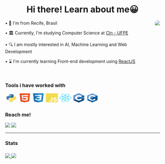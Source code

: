 <h1 align="center">Hi there! Learn about me😀</h1>
<img align="right" height = "160em" style="border-radius: 8px" src="https://media2.giphy.com/media/mTPjPA6SSXgTsnZ1Dh/giphy.gif?cid=ecf05e47bn5vtf1fv7ldg4j61c33flfkkj5lmbik83t9prjz&rid=giphy.gif&ct=g">


<p align="left">• 📍 I'm from Recife, Brasil</p>
<p align="left">• 🏛️ Currently, I'm studying Computer Science at <a href="https://portal.cin.ufpe.br">CIn - UFPE</a></p>
<p align="left">• 🔍 I am mostly interested in AI, Machine Learning and Web Development</p>
<p align="left">• ⌛ I'm currently learning Front-end development using <a href="https://reactjs.org">ReactJS</a></p>


<div style="display: inline_block"><br>
<h3>Tools i have worked with</h3>
  <img align="center" alt="PythonIcon" height="30" width="40" src="https://raw.githubusercontent.com/devicons/devicon/master/icons/python/python-original.svg">
  <img align="center" alt="HTMLIcon" height="30" width="40" src="https://raw.githubusercontent.com/devicons/devicon/master/icons/html5/html5-original.svg">
  <img align="center" alt="CSSIcon" height="30" width="40" src="https://raw.githubusercontent.com/devicons/devicon/master/icons/css3/css3-original.svg">
  <img align="center" alt="JsIcon" height="30" width="40" src="https://raw.githubusercontent.com/devicons/devicon/master/icons/javascript/javascript-plain.svg">
  <img align="center" alt="ReactIcon" height="30" width="40" src="https://raw.githubusercontent.com/devicons/devicon/master/icons/react/react-original.svg">
  <img align="center" alt="CppIcon" height="30" width="40" src="https://raw.githubusercontent.com/devicons/devicon/master/icons/cplusplus/cplusplus-original.svg">
  <img align="center" alt="CIcon" height="30" width="40" src="https://raw.githubusercontent.com/devicons/devicon/master/icons/c/c-original.svg">

</div>
  
  ##
 
<div>
<h3> Reach me!</h3>
  <a href = "mailto:arturcs2001@gmail.com"><img src="https://img.shields.io/badge/-Gmail-%23333?style=for-the-badge&logo=gmail&logoColor=white" target="_blank"></a>
  <a href="https://www.linkedin.com/in/artur-c-santos" target="_blank"><img src="https://img.shields.io/badge/-LinkedIn-%230077B5?style=for-the-badge&logo=linkedin&logoColor=white" target="_blank"></a> 
</div>

<hr />

  <h3>Stats<h3>
  <div style="display: inline_block">
    <a href="https://github.com/artursanntos">
    <img height = "140em" src="https://github-readme-stats.vercel.app/api?username=artursanntos&show_icons=true&theme=codeSTACKr"/>
    <img height = "140em" src="https://github-readme-stats.vercel.app/api/top-langs/?username=artursanntos&show_icons=true&theme=codeSTACKr&layout=compact"/>
  </div>

  
